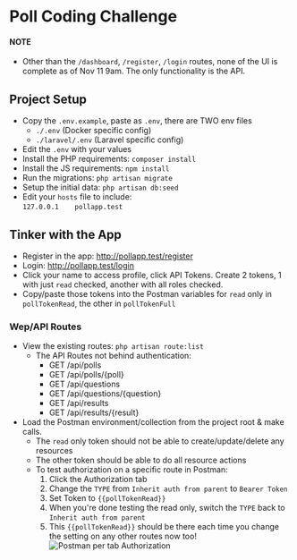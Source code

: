 # Poll Coding Challenge

#### NOTE
- Other than the `/dashboard`, `/register`, `/login` routes, none of the UI is complete as of Nov 11 9am. The only functionality is the API.

## Project Setup
- Copy the `.env.example`, paste as `.env`, there are TWO env files
    - `./.env` (Docker specific config)
    - `./laravel/.env` (Laravel specific config)
- Edit the `.env` with your values
- Install the PHP requirements: `composer install`
- Install the JS requirements: `npm install`
- Run the migrations: `php artisan migrate`
- Setup the initial data: `php artisan db:seed`
- Edit your `hosts` file to include:  
  ```127.0.0.1    pollapp.test```

## Tinker with the App  
- Register in the app: http://pollapp.test/register
- Login: http://pollapp.test/login
- Click your name to access profile, click API Tokens. Create 2 tokens, 1 with just `read` checked, another with all roles checked.
- Copy/paste those tokens into the Postman variables for `read` only in `pollTokenRead`, the other in `pollTokenFull`

### Wep/API Routes
- View the existing routes: `php artisan route:list`
    - The API Routes not behind authentication:
        - GET /api/polls
        - GET /api/polls/{poll}
        - GET /api/questions
        - GET /api/questions/{question}
        - GET /api/results
        - GET /api/results/{result}
- Load the Postman environment/collection from the project root & make calls.
    - The `read` only token should not be able to create/update/delete any resources
    - The other token should be able to do all resource actions
    - To test authorization on a specific route in Postman: 
        1. Click the Authorization tab
        1. Change the `TYPE` from `Inherit auth from parent` to `Bearer Token`
        1. Set Token to `{{pollTokenRead}}`
        1. When you're done testing the read only, switch the `TYPE` back to `Inherit auth from parent`
        1. This `{{pollTokenRead}}` should be there each time you change the setting on any other routes now too!  
        ![Postman per tab Authorization](https://i.imgur.com/359KAFn.png) 
